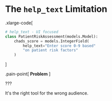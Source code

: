 # The `help_text` Limitation

.xlarge-code[

```python
# help_text - UI focused
class PatientRiskAssessment(models.Model):
    chads_score = models.IntegerField(
        help_text="Enter score 0-9 based"
        "on patient risk factors"
    )
```

]

.pain-point[
    **Problem**
]

???

It's the right tool for the wrong audience.

